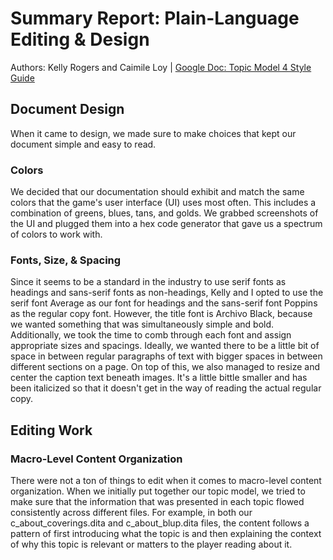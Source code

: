 # Summary Report: Plain-Language Editing & Design

Authors: Kelly Rogers and Caimile Loy | [Google Doc: Topic Model 4 Style Guide](https://docs.google.com/document/d/1qJ6ESwHqPcD-eb_eruIBBK20WwHTvbpj_pXOOpNDF4I/edit?usp=sharing)

## Document Design
When it came to design, we made sure to make choices that kept our document simple and easy to read.

### Colors
We decided that our documentation should exhibit and match the same colors that the game's user interface (UI) uses most often. This includes a combination of greens, blues, tans, and golds. We grabbed screenshots of the UI and plugged them into a hex code generator that gave us a spectrum of colors to work with.

### Fonts, Size, & Spacing
Since it seems to be a standard in the industry to use serif fonts as headings and sans-serif fonts as non-headings, Kelly and I opted to use the serif font Average as our font for headings and the sans-serif font Poppins as the regular copy font. However, the title font is Archivo Black, because we wanted something that was simultaneously simple and bold. Additionally, we took the time to comb through each font and assign appropriate sizes and spacings. Ideally, we wanted there to be a little bit of space in between regular paragraphs of text with bigger spaces in between different sections on a page. On top of this, we also managed to resize and center the caption text beneath images. It's a little bittle smaller and has been italicized so that it doesn't get in the way of reading the actual regular copy.

## Editing Work

### Macro-Level Content Organization
There were not a ton of things to edit when it comes to macro-level content organization. When we initially put together our topic model, we tried to make sure that the information that was presented in each topic flowed consistently across different files. For example, in both our c_about_coverings.dita and c_about_blup.dita files, the content follows a pattern of first introducing what the topic is and then explaining the context of why this topic is relevant or matters to the player reading about it.